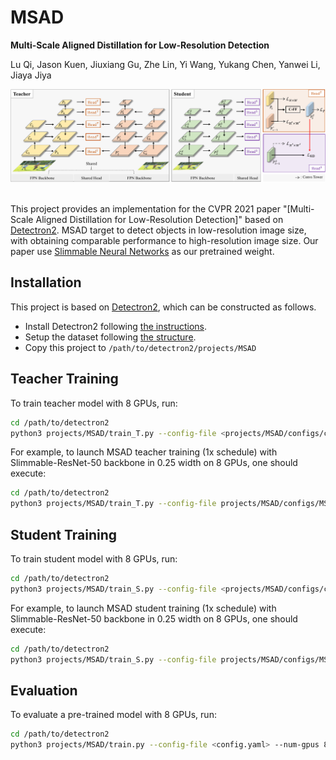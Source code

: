 # MSAD
**Multi-Scale Aligned Distillation for Low-Resolution Detection**

Lu Qi, Jason Kuen, Jiuxiang Gu, Zhe Lin, Yi Wang, Yukang Chen, Yanwei Li, Jiaya Jiya

<!-- [[`arXiv`](https://arxiv.org/pdf/2012.00720.pdf)] [[`BibTeX`](#CitingPanopticFCN)] -->

<div align="center">
  <img src="docs/Framework-crop.pdf"/>
</div><br/>


This project provides an implementation for the CVPR 2021 paper "[Multi-Scale Aligned Distillation for Low-Resolution Detection]" based on [Detectron2](https://github.com/facebookresearch/detectron2). MSAD target to detect objects in low-resolution image size, with obtaining comparable performance to high-resolution image size. Our paper use [Slimmable Neural Networks](https://arxiv.org/abs/1812.08928) as our pretrained weight.


## Installation
This project is based on [Detectron2](https://github.com/facebookresearch/detectron2), which can be constructed as follows.
* Install Detectron2 following [the instructions](https://detectron2.readthedocs.io/tutorials/install.html).
* Setup the dataset following [the structure](https://github.com/facebookresearch/detectron2/blob/master/datasets/README.md).
* Copy this project to `/path/to/detectron2/projects/MSAD`

## Teacher Training
To train teacher model with 8 GPUs, run:
```bash
cd /path/to/detectron2
python3 projects/MSAD/train_T.py --config-file <projects/MSAD/configs/config.yaml> --num-gpus 8
```

For example, to launch MSAD teacher training (1x schedule) with Slimmable-ResNet-50 backbone in 0.25 width on 8 GPUs,
one should execute:
```bash
cd /path/to/detectron2
python3 projects/MSAD/train_T.py --config-file projects/MSAD/configs/MSAD-R50-T025-1x.yaml --num-gpus 8 OUTPUT_DIR MSAD-R50-T025-1x
```

## Student Training
To train student model with 8 GPUs, run:
```bash
cd /path/to/detectron2
python3 projects/MSAD/train_S.py --config-file <projects/MSAD/configs/config.yaml> --num-gpus 8
```

For example, to launch MSAD student training (1x schedule) with Slimmable-ResNet-50 backbone in 0.25 width on 8 GPUs,
one should execute:
```bash
cd /path/to/detectron2
python3 projects/MSAD/train_S.py --config-file projects/MSAD/configs/MSAD-R50-S025-1x.yaml --num-gpus 8 MODEL.WEIGHTS MSAD-R50-T025-1x/latest_model.pth OUTPUT_DIR MSAD-R50-S025-1x
```

## Evaluation
To evaluate a pre-trained model with 8 GPUs, run:
```bash
cd /path/to/detectron2
python3 projects/MSAD/train.py --config-file <config.yaml> --num-gpus 8 --eval-only MODEL.WEIGHTS MSAD-R50-S025-1x/model_checkpoint
```